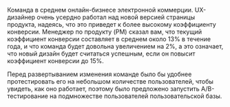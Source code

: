 Команда в среднем онлайн-бизнесе электронной коммерции. UX-дизайнер очень усердно работал над новой версией страницы продукта, надеясь, что это приведет к более высокому коэффициенту конверсии. Менеджер по продукту (PM) сказал вам, что текущий коэффициент конверсии составляет в среднем около 13% в течение года, и что команда будет довольна увеличением на 2%, а это означает, что новый дизайн будет считаться успешным, если он повысит коэффициент конверсии до 15%.

Перед развертыванием изменения команде было бы удобнее протестировать его на небольшом количестве пользователей, чтобы увидеть, как оно работает, поэтому было предложено запустить A/B-тестирование на подмножестве пользователей пользовательской базы.
